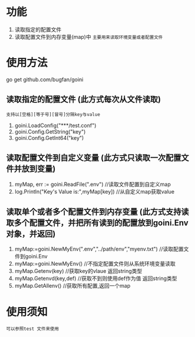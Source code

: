 # 功能
1. 读取指定的配置文件
2. 读取配置文件到内存变量(map)中
  ` 主要用来读取环境变量或者配置文件 `

# 使用方法
 go get github.com/bugfan/goini
## 读取指定的配置文件 (此方式每次从文件读取)
  ` 支持以[空格][等于号][冒号]分隔key与value `
1. goini.LoadConfig("***/test.conf")
2. goini.Config.GetString("key")
3. goini.Config.GetInt64("key")
## 读取配置文件到自定义变量 (此方式只读取一次配置文件并放到变量)
1. myMap, err := goini.ReadFile(".env")   //读取文件配置到自定义map
2. log.Println("Key's Value is:",myMap[key])  //从自定义map获取value
## 读取单个或者多个配置文件到内存变量 (此方式支持读取多个配置文件，并把所有读到的配置放到goini.Env对象，并返回)
1. myMap:=goini.NewMyEnv(".env","../path/env","myenv.txt") //读取配置文件到goini.Env
2. myMap:=goini.NewMyEnv()    //不指定配置文件则从系统环境变量读取
3. myMap.Getenv(key)  //获取key的vlaue 返回string类型
4. myMap.Getenvd(key,def) //获取不到则使用def作为值 返回string类型
5. myMap.GetAllenv()  //获取所有配置,返回一个map

# 使用须知
  ` 可以参照test 文件来使用 `
